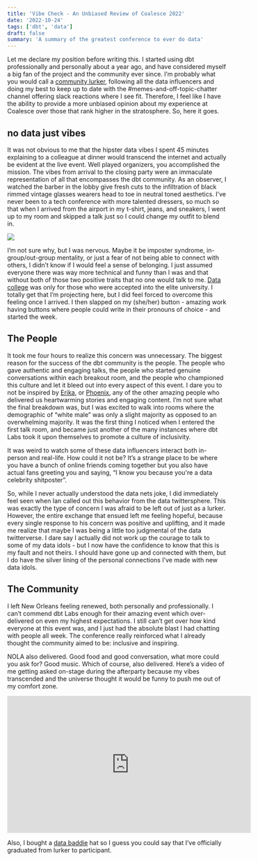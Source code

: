 ```yaml
---
title: 'Vibe Check - An Unbiased Review of Coalesce 2022'
date: '2022-10-24'
tags: ['dbt', 'data']
draft: false
summary: 'A summary of the greatest conference to ever do data'
---
```


Let me declare my position before writing this. I started using dbt professionally and personally about a year ago, and have considered myself a big fan of the project and the community ever since. I’m probably what you would call a [community lurker](https://orbit.love/blog/lets-expand-the-community-builders-dictionary), following all the data influencers and doing my best to keep up to date with the #memes-and-off-topic-chatter channel offering slack reactions where I see fit. Therefore, I feel like I have the ability to provide a more unbiased opinion about my experience at Coalesce over those that rank higher in the stratosphere. So, here it goes.

## no data just vibes

It was not obvious to me that the hipster data vibes I spent 45 minutes
explaining to a colleague at dinner would transcend the internet and actually be
evident at the live event. Well played organizers, you accomplished the mission.
The vibes from arrival to the closing party were an immaculate representation of
all that encompasses the dbt community. As an observer, I watched the barber in
the lobby give fresh cuts to the infiltration of black rimmed vintage glasses
wearers head to toe in neutral toned aesthetics. I’ve never been to a tech
conference with more talented dressers, so much so that when I arrived from the
airport in my t-shirt, jeans, and sneakers, I went up to my room and skipped a
talk just so I could change my outfit to blend in.

<img src="/static/images/coalesce_day1.png" class="mx-auto
w-auto h-screen"/>

I’m not sure why, but I was nervous. Maybe it be imposter syndrome, in-group/out-group mentality, or just a fear of not being able to connect with others, I didn’t know if I would feel a sense of belonging. I just assumed everyone there was way more technical and funny than I was and that without both of those two positive traits that no one would talk to me. [Data college](https://benn.substack.com/p/all-in-one-place) was only for those who were accepted into the elite university. I totally get that I’m projecting here, but I did feel forced to overcome this feeling once I arrived. I then slapped on my (she/her) button - amazing work having buttons where people could write in their pronouns of choice - and started the week.

## The People

It took me four hours to realize this concern was unnecessary. The biggest
reason for the success of the dbt community is the people. The people who gave
authentic and engaging talks, the people who started genuine conversations
within each breakout room, and the people who championed this culture and let it
bleed out into every aspect of this event. I dare you to not be inspired by
[Erika](https://twitter.com/erikapullum/status/1583163485373931520), or [Phoenix](https://twitter.com/MilLacy), any of the other amazing people who delivered us heartwarming
stories and engaging content. I’m not sure what the final breakdown was, but I
was excited to walk into rooms where the demographic of “white male” was only a
slight majority as opposed to an overwhelming majority. It was the first thing I
noticed when I entered the first talk room, and became just another of the many
instances where dbt Labs took it upon themselves to promote a culture of
inclusivity.

It was weird to watch some of these data influencers interact both in-person and real-life. How could it not be? It’s a strange place to be where you have a bunch of online friends coming together but you also have actual fans greeting you and saying, “I know you because you're a data celebrity shitposter”.

So, while I never actually understood the data nets joke, I did immediately feel seen when Ian called out this behavior from the data twittersphere. This was exactly the type of concern I was afraid to be left out of just as a lurker. However, the entire exchange that ensued left me feeling hopeful, because every single response to his concern was positive and uplifting, and it made me realize that maybe I was being a little too judgmental of the data twitterverse. I dare say I actually did not work up the courage to talk to some of my data idols - but I now have the confidence to know that this is my fault and not theirs. I should have gone up and connected with them, but I do have the silver lining of the personal connections I’ve made with new data idols.

## The Community

I left New Orleans feeling renewed, both personally and professionally. I can’t commend dbt Labs enough for their amazing event which over-delivered on even my highest expectations. I still can’t get over how kind everyone at this event was, and I just had the absolute blast I had chatting with people all week. The conference really reinforced what I already thought the community aimed to be: inclusive and inspiring.

NOLA also delivered. Good food and good conversation, what more could you ask
for? Good music. Which of course, also delivered. Here’s a video of me getting
asked on-stage during the afterparty because my vibes transcended and the
universe thought it would be funny to push me out of my comfort zone.

<iframe width="560" height="315" src="https://www.youtube.com/embed/gFJGU2eJu24" title="YouTube video player" frameborder="0" allow="accelerometer; autoplay; clipboard-write; encrypted-media; gyroscope; picture-in-picture" allowfullscreen class="mx-auto"></iframe>

Also, I bought a [data baddie](https://twitter.com/databaddie) hat so I guess you could say that I’ve officially graduated from lurker to participant.
